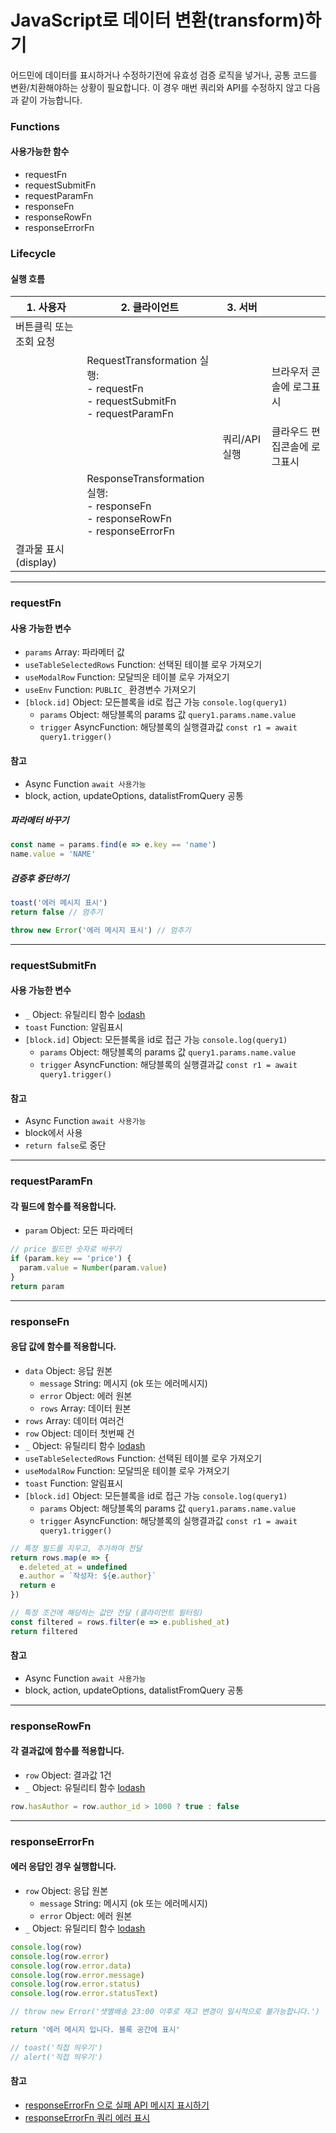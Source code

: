# JavaScript로 데이터 변환(transform)하기

어드민에 데이터를 표시하거나 수정하기전에 유효성 검증 로직을 넣거나, 공통 코드를 변환/치환해야하는 상황이 필요합니다. 이 경우 매번 쿼리와 API를 수정하지 않고 다음과 같이 가능합니다.

### Functions
#### 사용가능한 함수

- requestFn
- requestSubmitFn
- requestParamFn
- responseFn
- responseRowFn
- responseErrorFn


### Lifecycle
#### 실행 흐름

| 1. 사용자 | 2. 클라이언트 | 3. 서버 |  |
|-|-|-|-|
| 버튼클릭 또는 조회 요청 | 
| | RequestTransformation 실행: <br />- requestFn<br />- requestSubmitFn<br />- requestParamFn | | 브라우저 콘솔에 로그표시 |
| | | 쿼리/API 실행 | 클라우드 편집콘솔에 로그표시 |
| | ResponseTransformation 실행: <br />- responseFn<br />- responseRowFn<br />- responseErrorFn | |
| 결과물 표시 (display) | 
  
-----------

### requestFn

#### 사용 가능한 변수

- `params` Array: 파라메터 값
- `useTableSelectedRows` Function: 선택된 테이블 로우 가져오기
- `useModalRow` Function: 모달띄운 테이블 로우 가져오기
- `useEnv` Function: `PUBLIC_` 환경변수 가져오기
- `[block.id]` Object: 모든블록을 id로 접근 가능 `console.log(query1)`
  - `params` Object: 해당블록의 params 값 `query1.params.name.value`
  - `trigger` AsyncFunction: 해당블록의 실행결과값 `const r1 = await query1.trigger()`

#### 참고

- Async Function `await 사용가능`
- block, action, updateOptions, datalistFromQuery 공통


##### 파라메터 바꾸기

```js
const name = params.find(e => e.key == 'name')
name.value = 'NAME'
```

##### 검증후 중단하기

```js
toast('에러 메시지 표시')
return false // 멈추기
```

```js
throw new Error('에러 메시지 표시') // 멈추기
```


-------------

### requestSubmitFn

#### 사용 가능한 변수

- `_` Object: 유틸리티 함수 [lodash](https://lodash.com/docs/)
- `toast` Function: 알림표시
- `[block.id]` Object: 모든블록을 id로 접근 가능 `console.log(query1)`
  - `params` Object: 해당블록의 params 값 `query1.params.name.value`
  - `trigger` AsyncFunction: 해당블록의 실행결과값 `const r1 = await query1.trigger()`

#### 참고

- Async Function `await 사용가능`
- block에서 사용
- `return false`로 중단


-------------

### requestParamFn

#### 각 필드에 함수를 적용합니다.

- `param` Object: 모든 파라메터

```js
// price 필드만 숫자로 바꾸기
if (param.key == 'price') {
  param.value = Number(param.value)
}
return param
```


-----------

### responseFn

#### 응답 값에 함수를 적용합니다.

- `data` Object: 응답 원본
  - `message` String: 메시지 (ok 또는 에러메시지)
  - `error` Object: 에러 원본
  - `rows` Array: 데이터 원본
- `rows` Array: 데이터 여러건
- `row` Object: 데이터 첫번째 건
- `_` Object: 유틸리티 함수 [lodash](https://lodash.com/docs/)
- `useTableSelectedRows` Function: 선택된 테이블 로우 가져오기
- `useModalRow` Function: 모달띄운 테이블 로우 가져오기
- `toast` Function: 알림표시
- `[block.id]` Object: 모든블록을 id로 접근 가능 `console.log(query1)`
  - `params` Object: 해당블록의 params 값 `query1.params.name.value`
  - `trigger` AsyncFunction: 해당블록의 실행결과값 `const r1 = await query1.trigger()`

```js
// 특정 필드를 지우고, 추가하여 전달 
return rows.map(e => {
  e.deleted_at = undefined
  e.author = `작성자: ${e.author}`
  return e
})
```

```js
// 특정 조건에 해당하는 값만 전달 (클라이언트 필터링)
const filtered = rows.filter(e => e.published_at)
return filtered
```

#### 참고

- Async Function `await 사용가능`
- block, action, updateOptions, datalistFromQuery 공통


-----------

### responseRowFn

#### 각 결과값에 함수를 적용합니다.

- `row` Object: 결과값 1건
- `_` Object: 유틸리티 함수 [lodash](https://lodash.com/docs/)

```js
row.hasAuthor = row.author_id > 1000 ? true : false
```

-----------

### responseErrorFn

#### 에러 응답인 경우 실행합니다.

- `row` Object: 응답 원본
  - `message` String: 메시지 (ok 또는 에러메시지)
  - `error` Object: 에러 원본
- `_` Object: 유틸리티 함수 [lodash](https://lodash.com/docs/)

```js
console.log(row)
console.log(row.error)
console.log(row.error.data)
console.log(row.error.message)
console.log(row.error.status)
console.log(row.error.statusText)

// throw new Error('샛별배송 23:00 이후로 재고 변경이 일시적으로 불가능합니다.')

return '에러 메시지 입니다. 블록 공간에 표시'

// toast('직접 띄우기')
// alert('직접 띄우기')
```

#### 참고

- [responseErrorFn 으로 실패 API 메시지 표시하기](https://ask.selectfromuser.com/t/responseerrorfn-api/71)
- [responseErrorFn 쿼리 에러 표시](https://ask.selectfromuser.com/t/responseerrorfn/298)